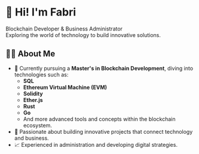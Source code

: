 # 👋 Hi! I'm Fabri

Blockchain Developer & Business Administrator  
Exploring the world of technology to build innovative solutions.

## 🧑‍💻 About Me

- 🌱 Currently pursuing a **Master's in Blockchain Development**, diving into technologies such as:  
  - **SQL**  
  - **Ethereum Virtual Machine (EVM)**  
  - **Solidity**  
  - **Ether.js**  
  - **Rust**  
  - **Go**  
  - And more advanced tools and concepts within the blockchain ecosystem.  
- 🔗 Passionate about building innovative projects that connect technology and business.  
- 📈 Experienced in administration and developing digital strategies.  



